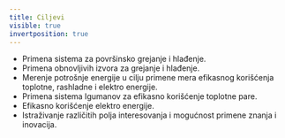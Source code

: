 ```yaml
---
title: Ciljevi
visible: true
invertposition: true
---
```


* Primena sistema za površinsko grejanje i hlađenje.
* Primena obnovljivih izvora za grejanje i hlađenje.
* Merenje potrošnje energije u cilju primene mera efikasnog korišćenja toplotne, rashladne i elektro energije.
* Primena sistema Igumanov za efikasno korišćenje toplotne pare.
* Efikasno korišćenje elektro energije.
* Istraživanje različitih polja interesovanja i mogućnost primene znanja i inovacija.
